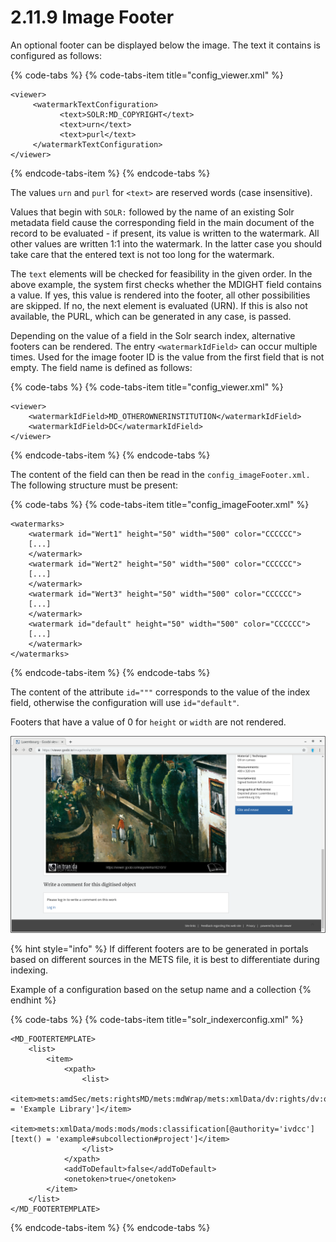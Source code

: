 # 2.11.9 Image Footer

An optional footer can be displayed below the image. The text it contains is configured as follows:

{% code-tabs %}
{% code-tabs-item title="config\_viewer.xml" %}
```markup
<viewer>
     <watermarkTextConfiguration>
           <text>SOLR:MD_COPYRIGHT</text>
           <text>urn</text>
           <text>purl</text>
     </watermarkTextConfiguration>
</viewer>
```
{% endcode-tabs-item %}
{% endcode-tabs %}

The values `urn` and `purl` for `<text>` are reserved words \(case insensitive\). 

Values that begin with `SOLR:` followed by the name of an existing Solr metadata field cause the corresponding field in the main document of the record to be evaluated - if present, its value is written to the watermark. All other values are written 1:1 into the watermark. In the latter case you should take care that the entered text is not too long for the watermark. 

The `text` elements will be checked for feasibility in the given order. In the above example, the system first checks whether the MDIGHT field contains a value. If yes, this value is rendered into the footer, all other possibilities are skipped. If no, the next element is evaluated \(URN\). If this is also not available, the PURL, which can be generated in any case, is passed.

Depending on the value of a field in the Solr search index, alternative footers can be rendered. The entry  `<watermarkIdField>` can occur multiple times. Used for the image footer ID is the value from the first field that is not empty. The field name is defined as follows:

{% code-tabs %}
{% code-tabs-item title="config\_viewer.xml" %}
```markup
<viewer>
    <watermarkIdField>MD_OTHEROWNERINSTITUTION</watermarkIdField>
    <watermarkIdField>DC</watermarkIdField>
</viewer>
```
{% endcode-tabs-item %}
{% endcode-tabs %}

The content of the field can then be read in the `config_imageFooter.xml.` The following structure must be present:

{% code-tabs %}
{% code-tabs-item title="config\_imageFooter.xml" %}
```markup
<watermarks>
    <watermark id="Wert1" height="50" width="500" color="CCCCCC">
    [...]
    </watermark>
    <watermark id="Wert2" height="50" width="500" color="CCCCCC">
    [...]
    </watermark>
    <watermark id="Wert3" height="50" width="500" color="CCCCCC">
    [...]
    </watermark>
    <watermark id="default" height="50" width="500" color="CCCCCC">
    [...]
    </watermark>
</watermarks>
```
{% endcode-tabs-item %}
{% endcode-tabs %}

The content of the attribute `id="""` corresponds to the value of the index field, otherwise the configuration will use `id="default"`. 

Footers that have a value of 0 for `height` or `width` are not rendered.

![Image footer at the bottom of an image](../../.gitbook/assets/2.11.9.png)

{% hint style="info" %}
If different footers are to be generated in portals based on different sources in the METS file, it is best to differentiate during indexing. 

Example of a configuration based on the setup name and a collection
{% endhint %}



{% code-tabs %}
{% code-tabs-item title="solr\_indexerconfig.xml" %}
```markup
<MD_FOOTERTEMPLATE>
    <list>
        <item>
            <xpath>
                <list>
                    <item>mets:amdSec/mets:rightsMD/mets:mdWrap/mets:xmlData/dv:rights/dv:owner[text() = 'Example Library']</item>
                    <item>mets:xmlData/mods:mods/mods:classification[@authority='ivdcc'][text() = 'example#subcollection#project']</item>
                </list>
            </xpath>
            <addToDefault>false</addToDefault>
            <onetoken>true</onetoken>
        </item>
    </list>
</MD_FOOTERTEMPLATE>
```
{% endcode-tabs-item %}
{% endcode-tabs %}

